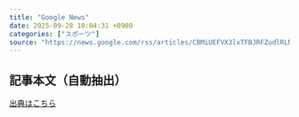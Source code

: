 ```yaml
---
title: "Google News"
date: 2025-09-28 10:04:31 +0900
categories: ["スポーツ"]
source: "https://news.google.com/rss/articles/CBMiUEFVX3lxTFBJRFZudlRLNEtLYXFSQkR2Q3FXbDczQVgwT3dFN21HTUljbmFNcXltSTZ3WDhEZGRLQzZxcTBRR0V4XzM0Sm1zOVd4TzQ2Z29f?oc=5"
---
```


## 記事本文（自動抽出）
<body class="y0K44d EA71Tc" id="readabilityBody"></body>

[出典はこちら](https://news.google.com/rss/articles/CBMiUEFVX3lxTFBJRFZudlRLNEtLYXFSQkR2Q3FXbDczQVgwT3dFN21HTUljbmFNcXltSTZ3WDhEZGRLQzZxcTBRR0V4XzM0Sm1zOVd4TzQ2Z29f?oc=5)
